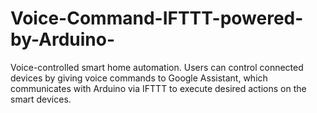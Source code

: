 # Voice-Command-IFTTT-powered-by-Arduino-

Voice-controlled smart home automation. Users can control connected devices by giving voice commands to Google Assistant,
 which communicates with Arduino via IFTTT to execute desired actions on the smart devices.
